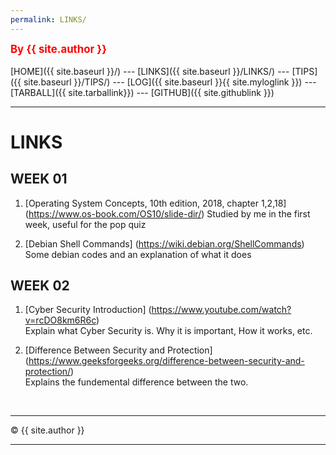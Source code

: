 ```yaml
---
permalink: LINKS/
---
```

<span style="color:red; font-weight:bold; font-size:larger;">By {{ site.author }}</span>
<br><br>
[HOME]({{ site.baseurl }}/) ---
[LINKS]({{ site.baseurl }}/LINKS/) ---
[TIPS]({{ site.baseurl }}/TIPS/) ---
[LOG]({{ site.baseurl }}{{ site.myloglink }}) ---
[TARBALL]({{ site.tarballink}}) ---
[GITHUB]({{ site.githublink }})
<br>
<hr>

# LINKS

## WEEK 01
1. [Operating System Concepts, 10th edition, 2018, chapter 1,2,18] (https://www.os-book.com/OS10/slide-dir/)
Studied by me in the first week, useful for the pop quiz

2. [Debian Shell Commands] (https://wiki.debian.org/ShellCommands)<br>
Some debian codes and an explanation of what it does

## WEEK 02
1. [Cyber Security Introduction] (https://www.youtube.com/watch?v=rcDO8km6R6c)<br>
Explain what Cyber Security is. Why it is important, How it works, etc.

2. [Difference Between Security and Protection] (https://www.geeksforgeeks.org/difference-between-security-and-protection/)<br>
Explains the fundemental difference between the two.

<br>
<hr>
&copy; {{ site.author }}
<hr>
<br>
